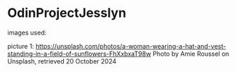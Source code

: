 # OdinProjectJesslyn
images used:

picture 1: 
https://unsplash.com/photos/a-woman-wearing-a-hat-and-vest-standing-in-a-field-of-sunflowers-FhXxbxaT98w 
Photo by Amie Roussel on Unsplash, retrieved 20 October 2024

